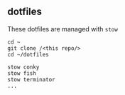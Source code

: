 dotfiles
--------

These dotfiles are managed with `stow`

```shell
cd ~
git clone /<this repo/>
cd ~/dotfiles

stow conky
stow fish
stow terminator
...
```

